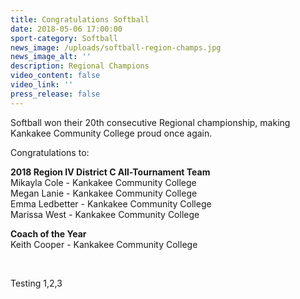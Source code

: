 ```yaml
---
title: Congratulations Softball
date: 2018-05-06 17:00:00
sport-category: Softball
news_image: /uploads/softball-region-champs.jpg
news_image_alt: ''
description: Regional Champions
video_content: false
video_link: ''
press_release: false
---
```


Softball won their 20th consecutive Regional championship, making Kankakee Community College proud once again.&nbsp;

Congratulations to:

**2018 Region IV District C All-Tournament Team**<br>Mikayla Cole - Kankakee Community College<br>Megan Lanie - Kankakee Community College<br>Emma Ledbetter - Kankakee Community College<br>Marissa West - Kankakee Community College

**Coach of the Year**<br>Keith Cooper - Kankakee Community College

&nbsp;

Testing 1,2,3